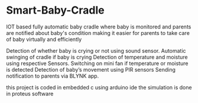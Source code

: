 # Smart-Baby-Cradle
IOT based fully automatic baby cradle where baby is monitored and parents are notified about baby's condition making it easier for parents to take care of baby virtually and efficiently


Detection of whether baby is crying or not using sound sensor.
Automatic swinging of cradle if baby is crying
Detection of temperature and moisture using  respective Sensors.
Switching on mini fan if temperature or moisture is detected
Detection of baby’s movement using PIR sensors
Sending notification to parents via BLYNK app.


this project is coded in embedded c using arduino ide
the simulation is done in proteus software
